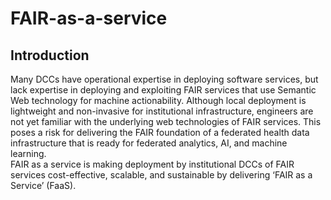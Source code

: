 # FAIR-as-a-service

## Introduction
Many DCCs have operational expertise in deploying software services, but lack expertise in deploying and exploiting 
FAIR services that use Semantic Web technology for machine actionability. Although local deployment is lightweight and 
non-invasive for institutional infrastructure, engineers are not yet familiar with the underlying web technologies of 
FAIR services. This poses a risk for delivering the FAIR foundation of a federated health data infrastructure that is 
ready for federated analytics, AI, and machine learning. <br> FAIR as a service is making deployment by institutional 
DCCs of FAIR services cost-effective, scalable, and sustainable by delivering ‘FAIR as a Service’ (FaaS).

